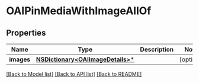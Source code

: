 # OAIPinMediaWithImageAllOf

## Properties
Name | Type | Description | Notes
------------ | ------------- | ------------- | -------------
**images** | [**NSDictionary&lt;OAIImageDetails&gt;***](OAIImageDetails.md) |  | [optional] 

[[Back to Model list]](../README.md#documentation-for-models) [[Back to API list]](../README.md#documentation-for-api-endpoints) [[Back to README]](../README.md)


